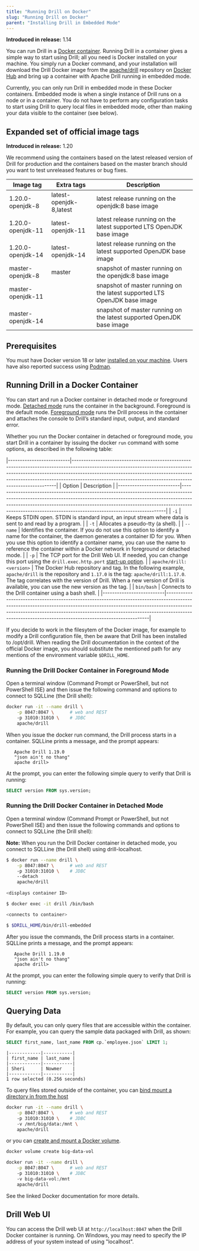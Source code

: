 ```yaml
---
title: "Running Drill on Docker"
slug: "Running Drill on Docker"
parent: "Installing Drill in Embedded Mode"
---
```


**Introduced in release:** 1.14

You can run Drill in a [Docker container](https://www.docker.com/what-container#/package_software).  Running Drill in a container gives a simple way to start using Drill; all you need is Docker installed on your machine.  You simply run a Docker command, and your installation will download the Drill Docker image from the [apache/drill](https://hub.docker.com/r/apache/drill) repository on [Docker Hub](https://docs.docker.com/docker-hub/) and bring up a container with Apache Drill running in embedded mode.

Currently, you can only run Drill in embedded mode in these Docker containers.  Embedded mode is when a single instance of Drill runs on a node or in a container. You do not have to perform any configuration tasks to start using Drill to query local files in embedded mode, other than making your data visible to the container (see below).

## Expanded set of official image tags

**Introduced in release:** 1.20

We recommend using the containers based on the latest released version of Drill for production and the containers based on the master branch should you want to test unreleased features or bug fixes.

| Image tag         | Extra tags              | Description                                                               |
| ----------------- | ----------------------- | ------------------------------------------------------------------------- |
| 1.20.0-openjdk-8  | latest-openjdk-8,latest | latest release running on the openjdk:8 base image                        |
| 1.20.0-openjdk-11 | latest-openjdk-11       | latest release running on the latest supported LTS OpenJDK base image     |
| 1.20.0-openjdk-14 | latest-openjdk-14       | latest release running on the latest supported OpenJDK base image         |
| master-openjdk-8  | master                  | snapshot of master running on the openjdk:8 base image                    |
| master-openjdk-11 |                         | snapshot of master running on the latest supported LTS OpenJDK base image |
| master-openjdk-14 |                         | snapshot of master running on the latest supported OpenJDK base image     |

## Prerequisites

You must have Docker version 18 or later [installed on your machine](https://docs.docker.com/install/).  Users have also reported success using [Podman](https://podman.io/).

## Running Drill in a Docker Container

You can start and run a Docker container in detached mode or foreground mode. [Detached mode]({{site.baseurl}}/docs/running-drill-on-docker/#running-the-drill-docker-container-in-detached-mode) runs the container in the background. Foreground is the default mode. [Foreground mode]({{site.baseurl}}/docs/running-drill-on-docker/#running-the-drill-docker-container-in-foreground-mode) runs the Drill process in the container and attaches the console to Drill’s standard input, output, and standard error.

Whether you run the Docker container in detached or foreground mode, you start Drill in a container by issuing the docker `run` command with some options, as described in the following table:


|--------------------------|-----------------------------------------------------------------------------------------------------------------------------------------------------------------------------------------------------------------------------------------------------------------------------------------------------------------|
| Option                   | Description                                                                                                                                                                                                                                                                                                     |
|--------------------------|-----------------------------------------------------------------------------------------------------------------------------------------------------------------------------------------------------------------------------------------------------------------------------------------------------------------|
| `-i`                     | Keeps STDIN open. STDIN is standard input, an input stream where data is sent to and read by a program.                                                                                                                                                                                                         |
| `-t`                     | Allocates a pseudo-tty (a shell).                                                                                                                                                                                                                                                                               |
| `--name`                 | Identifies the container. If you do not use this   option to identify a name for the container, the daemon generates a container ID for you. When you use this option to identify a container name,   you can use the name to reference the container within a Docker network in   foreground or detached mode. |
| `-p`                     | The TCP port for the Drill Web UI. If needed, you can   change this port using the `drill.exec.http.port` [start-up option]({{site.baseurl}}/docs/start-up-options/).                                                                                                                                           |
| `apache/drill:<version>` | The Docker Hub repository and tag. In the following   example, `apache/drill` is   the repository and `1.17.0`   is the tag:     `apache/drill:1.17.0`.     The tag correlates with the version of Drill. When a new version of Drill   is available, you can use the new version as the tag.                   |
| `bin/bash`               | Connects to the Drill container using a bash shell.                                                                                                                                                                                                                                                             |
|--------------------------|-----------------------------------------------------------------------------------------------------------------------------------------------------------------------------------------------------------------------------------------------------------------------------------------------------------------|

If you decide to work in the filesytem of the Docker image, for example to modify a Drill configuration file, then be aware that Drill has been installed to /opt/drill.  When reading the Drill documentation in the context of the official Docker image, you should substitute the mentioned path for any mentions of the environment variable `$DRILL_HOME`.

### Running the Drill Docker Container in Foreground Mode

Open a terminal window (Command Prompt or PowerShell, but not PowerShell ISE) and then issue the following command and options to connect to SQLLine (the Drill shell):
```sh
docker run -it --name drill \
	-p 8047:8047 \		# web and REST
	-p 31010:31010 \	# JDBC
	apache/drill
```

When you issue the docker run command, the Drill process starts in a container. SQLLine prints a message, and the prompt appears:

       Apache Drill 1.19.0
       "json ain't no thang"
       apache drill>

At the prompt, you can enter the following simple query to verify that Drill is running:
```sql
SELECT version FROM sys.version;
```

### Running the Drill Docker Container in Detached Mode

Open a terminal window (Command Prompt or PowerShell, but not PowerShell ISE) and then issue the following commands and options to connect to SQLLine (the Drill shell):

**Note:** When you run the Drill Docker container in detached mode, you connect to SQLLine (the Drill shell) using drill-localhost.
```sh
$ docker run --name drill \
	-p 8047:8047 \		# web and REST
	-p 31010:31010 \	# JDBC
	--detach
	apache/drill
	
<displays container ID>

$ docker exec -it drill /bin/bash

<connects to container>

$ $DRILL_HOME/bin/drill-embedded
```

After you issue the commands, the Drill process starts in a container. SQLLine prints a message, and the prompt appears:

       Apache Drill 1.19.0
       "json ain't no thang"
       apache drill>

At the prompt, you can enter the following simple query to verify that Drill is running:
```sql
SELECT version FROM sys.version;
```

## Querying Data

By default, you can only query files that are accessible within the container. For example, you can query the sample data packaged with Drill, as shown:

```sql
SELECT first_name, last_name FROM cp.`employee.json` LIMIT 1;
```
```
|------------|-----------|
| first_name | last_name |
|------------|-----------|
| Sheri      | Nowmer    |
|------------|-----------|
1 row selected (0.256 seconds)
```

To query files stored outside of the container, you can [bind mount a directory in from the host](https://docs.docker.com/storage/bind-mounts/)
```sh
docker run -it --name drill \
	-p 8047:8047 \		# web and REST
	-p 31010:31010 \	# JDBC
	-v /mnt/big/data:/mnt \
	apache/drill
```
or you can [create and mount a Docker volume](https://docs.docker.com/storage/volumes/).
```sh
docker volume create big-data-vol

docker run -it --name drill \
	-p 8047:8047 \		# web and REST
	-p 31010:31010 \	# JDBC
	-v big-data-vol:/mnt
    apache/drill
```

See the linked Docker documentation for more details.

## Drill Web UI

You can access the Drill web UI at `http://localhost:8047` when the Drill Docker container is running.  On Windows, you may need to specify the IP address of your system instead of using "localhost".

